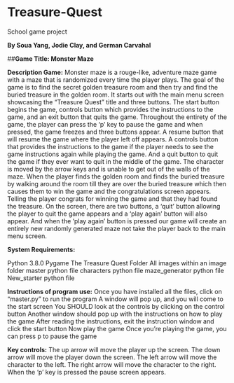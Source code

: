 # Treasure-Quest
School game project

**By Soua Yang, Jodie Clay, and German Carvahal**

##**Game Title: Monster Maze**

**Description Game:** Monster maze is a rouge-like, adventure maze game with a maze that is randomized every time the player plays. The goal of the game is to find the secret golden treasure room and then try and find the buried treasure in the golden room. It starts out with the main menu screen showcasing the “Treasure Quest” title and three buttons. The start button begins the game, controls button which provides the instructions to the game, and an exit button that quits the game. Throughout the entirety of the game, the player can press the ‘p’ key to pause the game and when pressed, the game freezes and three buttons appear. A resume button that will resume the game where the player left off appears. A controls button that provides the instructions to the game if the player needs to see the game instructions again while playing the game. And a quit button to quit the game if they ever want to quit in the middle of the game. The character is moved by the arrow keys and is unable to get out of the walls of the maze. When the player finds the golden room and finds the buried treasure by walking around the room till they are over the buried treasure which then causes them to win the game and the congratulations screen appears. Telling the player congrats for winning the game and that they had found the treasure. On the screen, there are two buttons, a ‘quit’ button allowing the player to quit the game appears and a ‘play again’ button will also appear. And when the ‘play again’ button is pressed our game will create an entirely new randomly generated maze not take the player back to the main menu screen.

**System Requirements:**

Python 3.8.0
Pygame
The Treasure Quest Folder
All images within an image folder
master python file
characters python file
maze_generator python file
New_starter python file

**Instructions of program use:**
Once you have installed all the files, click on “master.py” to run the program
A window will pop up, and you will come to the start screen
You SHOULD look at the controls by clicking on the control button
Another window should pop up with the instructions on how to play the game
After reading the instructions, exit the instruction window and click the start button
Now play the game
Once you’re playing the game, you can press p to pause the game

**Key controls:**
The up arrow will move the player up the screen.
The down arrow will move the player down the screen.
The left arrow will move the character to the left.
The right arrow will move the character to the right.
When the ‘p’ key is pressed the pause screen appears.

